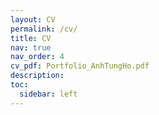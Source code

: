 ```yaml
---
layout: CV
permalink: /cv/
title: CV
nav: true
nav_order: 4
cv_pdf: Portfolio_AnhTungHo.pdf
description: 
toc:
  sidebar: left
---
```

